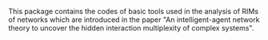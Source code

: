 This package contains the codes of basic tools used in the analysis of RIMs of networks which are introduced in the paper "An intelligent-agent network theory to uncover the hidden interaction multiplexity of complex systems".